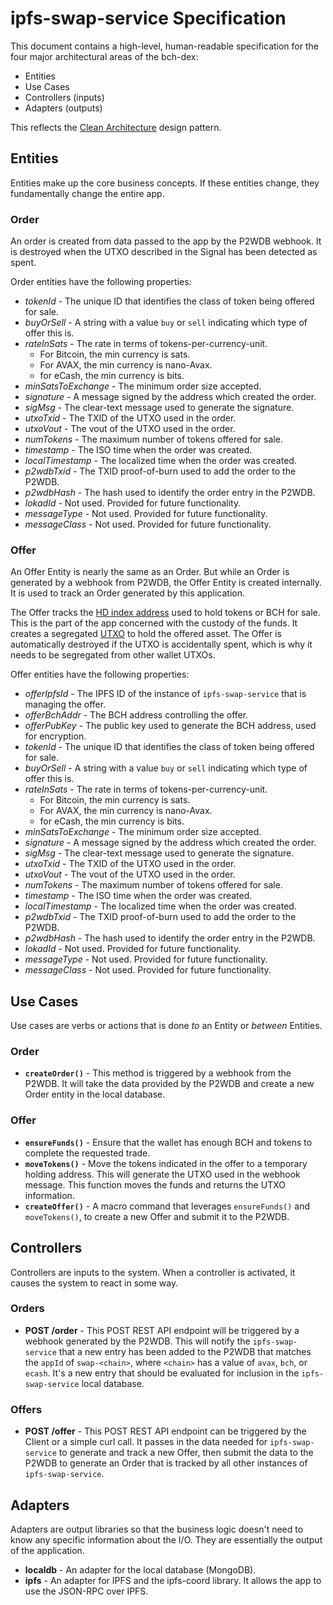 # ipfs-swap-service Specification

This document contains a high-level, human-readable specification for the four major architectural areas of the bch-dex:

- Entities
- Use Cases
- Controllers (inputs)
- Adapters (outputs)

This reflects the [Clean Architecture](https://troutsblog.com/blog/clean-architecture) design pattern.

## Entities

Entities make up the core business concepts. If these entities change, they fundamentally change the entire app.

### Order

An order is created from data passed to the app by the P2WDB webhook.
It is destroyed when the UTXO described in the Signal has been detected as spent.

Order entities have the following properties:

- _tokenId_ - The unique ID that identifies the class of token being offered for sale.
- _buyOrSell_ - A string with a value `buy` or `sell` indicating which type of offer this is.
- _rateInSats_ - The rate in terms of tokens-per-currency-unit.
  - For Bitcoin, the min currency is sats.
  - For AVAX, the min currency is nano-Avax.
  - for eCash, the min currency is bits.
- _minSatsToExchange_ - The minimum order size accepted.
- _signature_ - A message signed by the address which created the order.
- _sigMsg_ - The clear-text message used to generate the signature.
- _utxoTxid_ - The TXID of the UTXO used in the order.
- _utxoVout_ - The vout of the UTXO used in the order.
- _numTokens_ - The maximum number of tokens offered for sale.
- _timestamp_ - The ISO time when the order was created.
- _localTimestamp_ - The localized time when the order was created.
- _p2wdbTxid_ - The TXID proof-of-burn used to add the order to the P2WDB.
- _p2wdbHash_ - The hash used to identify the order entry in the P2WDB.
- _lokadId_ - Not used. Provided for future functionality.
- _messageType_ - Not used. Provided for future functionality.
- _messageClass_ - Not used. Provided for future functionality.

### Offer

An Offer Entity is nearly the same as an Order. But while an Order is generated
by a webhook from P2WDB, the Offer Entity is created internally. It is used
to track an Order generated by this application.

The Offer tracks the [HD index address](https://github.com/bitcoinbook/bitcoinbook/blob/develop/ch05.asciidoc#hd-wallets-bip-32bip-44) used to hold tokens or BCH for sale. This is the part of the app concerned with the custody of the funds. It creates a segregated [UTXO](https://github.com/bitcoinbook/bitcoinbook/blob/develop/ch06.asciidoc#transaction-outputs-and-inputs) to hold the offered asset. The Offer is automatically destroyed if the UTXO is accidentally spent, which is why it needs to be segregated from other wallet UTXOs.

Offer entities have the following properties:

- _offerIpfsId_ - The IPFS ID of the instance of `ipfs-swap-service` that is managing the offer.
- _offerBchAddr_ - The BCH address controlling the offer.
- _offerPubKey_ - The public key used to generate the BCH address, used for encryption.
- _tokenId_ - The unique ID that identifies the class of token being offered for sale.
- _buyOrSell_ - A string with a value `buy` or `sell` indicating which type of offer this is.
- _rateInSats_ - The rate in terms of tokens-per-currency-unit.
  - For Bitcoin, the min currency is sats.
  - For AVAX, the min currency is nano-Avax.
  - for eCash, the min currency is bits.
- _minSatsToExchange_ - The minimum order size accepted.
- _signature_ - A message signed by the address which created the order.
- _sigMsg_ - The clear-text message used to generate the signature.
- _utxoTxid_ - The TXID of the UTXO used in the order.
- _utxoVout_ - The vout of the UTXO used in the order.
- _numTokens_ - The maximum number of tokens offered for sale.
- _timestamp_ - The ISO time when the order was created.
- _localTimestamp_ - The localized time when the order was created.
- _p2wdbTxid_ - The TXID proof-of-burn used to add the order to the P2WDB.
- _p2wdbHash_ - The hash used to identify the order entry in the P2WDB.
- _lokadId_ - Not used. Provided for future functionality.
- _messageType_ - Not used. Provided for future functionality.
- _messageClass_ - Not used. Provided for future functionality.

## Use Cases

Use cases are verbs or actions that is done _to_ an Entity or _between_ Entities.

### Order

- **`createOrder()`** - This method is triggered by a webhook from the P2WDB. It will take the data provided by the P2WDB and create a new Order entity in the local database.

### Offer

- **`ensureFunds()`** - Ensure that the wallet has enough BCH and tokens to complete the requested trade.
- **`moveTokens()`** - Move the tokens indicated in the offer to a temporary holding address. This will generate the UTXO used in the webhook message. This function moves the funds and returns the UTXO information.
- **`createOffer()`** - A macro command that leverages `ensureFunds()` and `moveTokens()`, to create a new Offer and submit it to the P2WDB.

## Controllers

Controllers are inputs to the system. When a controller is activated, it causes the system to react in some way.

### Orders

- **POST /order** - This POST REST API endpoint will be triggered by a webhook generated by the P2WDB. This will notify the `ipfs-swap-service` that a new entry has been added to the P2WDB that matches the `appId` of `swap-<chain>`, where `<chain>` has a value of `avax`, `bch`, or `ecash`. It's a new entry that should be evaluated for inclusion in the `ipfs-swap-service` local database.

### Offers

- **POST /offer** - This POST REST API endpoint can be triggered by the Client or a simple curl call. It passes in the data needed for `ipfs-swap-service` to generate and track a new Offer, then submit the data to the P2WDB to generate an Order that is tracked by all other instances of `ipfs-swap-service`.

## Adapters

Adapters are output libraries so that the business logic doesn't need to know any specific information about the I/O. They are essentially the output of the application.

- **localdb** - An adapter for the local database (MongoDB).
- **ipfs** - An adapter for IPFS and the ipfs-coord library. It allows the app to use the JSON-RPC over IPFS.
